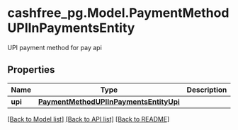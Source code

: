 # cashfree_pg.Model.PaymentMethodUPIInPaymentsEntity
UPI payment method for pay api

## Properties

Name | Type | Description | Notes
------------ | ------------- | ------------- | -------------
**upi** | [**PaymentMethodUPIInPaymentsEntityUpi**](PaymentMethodUPIInPaymentsEntityUpi.md) |  | [optional] 

[[Back to Model list]](../README.md#documentation-for-models) [[Back to API list]](../README.md#documentation-for-api-endpoints) [[Back to README]](../README.md)

